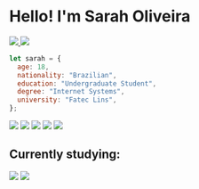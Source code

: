 # Hello! I'm Sarah Oliveira

<a href="https://www.linkedin.com/in/oliveira-sarah/">
    <img src="https://img.shields.io/badge/Sarah_Oliveira-0077B5?logo=LinkedIn&link=https%3A%2F%2Fwww.linkedin.com%2Fin%2Foliveira-sarah%2F"/>
</a>
<a href="https://codepen.io/oliveirasarah">
    <img src="https://img.shields.io/badge/oliveirasarah-000?logo=Codepen&link=https%3A%2F%2Fcodepen.io%2Foliveirasarah">
</a>


```js
let sarah = {
  age: 18,
  nationality: "Brazilian",
  education: "Undergraduate Student",
  degree: "Internet Systems",
  university: "Fatec Lins",
};
```

<div style="display: inline-block" >
    <img src="https://img.shields.io/badge/HTML5-9378ff?logo=html5&logoColor=white" />
    <img src="https://img.shields.io/badge/CSS3-9378ff?logo=css3&logoColor=white"/>
    <img src="https://img.shields.io/badge/JavaScript-9378ff?logo=javascript&logoColor=white" />
    <img src="https://img.shields.io/badge/Sass-9378ff?logo=sass&logoColor=white" />
    <img src="https://img.shields.io/badge/Tailwind_CSS-9378ff?logo=tailwind-css&logoColor=white" />
 </div>


## Currently studying:
<div style="display: inline-block">
    <img src="https://img.shields.io/badge/React-9378ff?logo=react&logoColor=white" />
    <img src="https://img.shields.io/badge/styled--components-9378ff?logo=styled-components&logoColor=white" />
</div>
